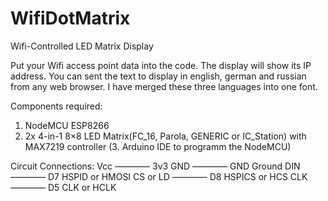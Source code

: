 # WifiDotMatrix
 
Wifi-Controlled LED Matrix Display

Put your Wifi access point data into the code.
The display will show its IP address. 
You can sent the text to display in english, german and russian from any web browser.
I have merged these three languages into one font.

Components required:
1. NodeMCU ESP8266
2. 2x 4-in-1 8×8 LED Matrix(FC_16, Parola, GENERIC or IC_Station) with MAX7219 controller
(3. Arduino IDE to programm the NodeMCU)

Circuit Connections:
Vcc ———— 3v3
GND ———— GND Ground
DIN ———— D7 HSPID or HMOSI
CS or LD ———— D8 HSPICS or HCS
CLK ———— D5 CLK or HCLK
